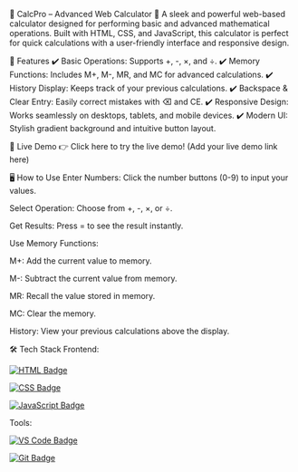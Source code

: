   🧮 CalcPro – Advanced Web Calculator 🌟
A sleek and powerful web-based calculator designed for performing basic and advanced mathematical operations. Built with HTML, CSS, and JavaScript, this calculator is perfect for quick calculations with a user-friendly interface and responsive design.

🌟 Features
✔️ Basic Operations: Supports +, -, ×, and ÷.
✔️ Memory Functions: Includes M+, M-, MR, and MC for advanced calculations.
✔️ History Display: Keeps track of your previous calculations.
✔️ Backspace & Clear Entry: Easily correct mistakes with ⌫ and CE.
✔️ Responsive Design: Works seamlessly on desktops, tablets, and mobile devices.
✔️ Modern UI: Stylish gradient background and intuitive button layout.

🚀 Live Demo
👉 Click here to try the live demo! (Add your live demo link here)

🖥️ How to Use
Enter Numbers: Click the number buttons (0-9) to input your values.

Select Operation: Choose from +, -, ×, or ÷.

Get Results: Press = to see the result instantly.

Use Memory Functions:

M+: Add the current value to memory.

M-: Subtract the current value from memory.

MR: Recall the value stored in memory.

MC: Clear the memory.

History: View your previous calculations above the display.

🛠️ Tech Stack
Frontend: 

[![HTML Badge](https://img.shields.io/badge/HTML-%23E34F26.svg?style=flat&logo=html5&logoColor=white)](https://developer.mozilla.org/en-US/docs/Web/HTML)
 
[![CSS Badge](https://img.shields.io/badge/CSS-%231572B6.svg?style=flat&logo=css3&logoColor=white)](https://developer.mozilla.org/en-US/docs/Web/CSS)

[![JavaScript Badge](https://img.shields.io/badge/JavaScript-%23F7DF1E.svg?style=flat&logo=javascript&logoColor=black)](https://developer.mozilla.org/en-US/docs/Web/JavaScript)


Tools:

[![VS Code Badge](https://img.shields.io/badge/VS%20Code-007ACC.svg?style=flat&logo=visual-studio-code&logoColor=white)](https://code.visualstudio.com/)

[![Git Badge](https://img.shields.io/badge/Git-%23F05032.svg?style=flat&logo=git&logoColor=white)](https://git-scm.com/)

